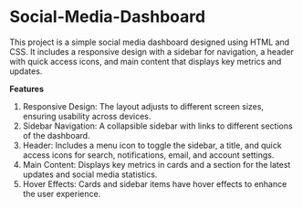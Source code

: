 # Social-Media-Dashboard
This project is a simple social media dashboard designed using HTML and CSS. It includes a responsive design with a sidebar for navigation, a header with quick access icons, and main content that displays key metrics and updates.

**Features**
1. Responsive Design: The layout adjusts to different screen sizes, ensuring usability across devices.
2. Sidebar Navigation: A collapsible sidebar with links to different sections of the dashboard.
3. Header: Includes a menu icon to toggle the sidebar, a title, and quick access icons for search, notifications, email, and account settings.
4. Main Content: Displays key metrics in cards and a section for the latest updates and social media statistics.
5. Hover Effects: Cards and sidebar items have hover effects to enhance the user experience.

